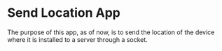 # Send Location App
The purpose of this app, as of now, is to send the location of the device where it is installed to a server through a socket.